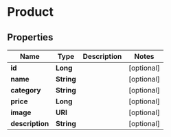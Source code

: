 

# Product

## Properties

Name | Type | Description | Notes
------------ | ------------- | ------------- | -------------
**id** | **Long** |  |  [optional]
**name** | **String** |  |  [optional]
**category** | **String** |  |  [optional]
**price** | **Long** |  |  [optional]
**image** | **URI** |  |  [optional]
**description** | **String** |  |  [optional]



